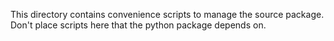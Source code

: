 This directory contains convenience scripts to manage the source package. Don't place scripts here that the python 
package depends on.
